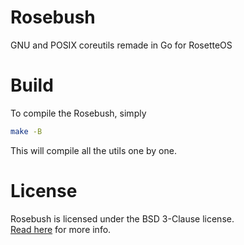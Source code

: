 # Rosebush
GNU and POSIX coreutils remade in Go for RosetteOS 

# Build
To compile the Rosebush, simply  
```sh
make -B
```  
This will compile all the utils one by one.

# License
Rosebush is licensed under the BSD 3-Clause license.  
[Read here](LICENSE) for more info.
